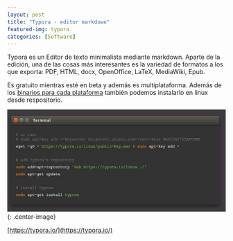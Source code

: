 ```yaml
---
layout: post
title: "Typora - editor markdown"
featured-img: typora
categories: [Software]
---
```


Typora es un Editor de texto minimalista mediante markdown. Aparte de la edición, una de las cosas más interesantes es la variedad de formatos a los que exporta: PDF, HTML, docx, OpenOffice, LaTeX, MediaWiki, Epub.

Es gratuito mientras esté en beta y además es multiplataforma. Además de los [binarios para cada plataforma](https://mega.nz/#!hIhC2CRL!NQkjrzYK7Q8RHDFVGPMe9VM25XoVj4dwrLgl29OrSHs) también podemos instalarlo en linux desde respositorio.

![Instalacion de typora en linux](/assets/img/posts/typora-linux.jpg)
{: .center-image}

[https://typora.io/](https://typora.io/)
